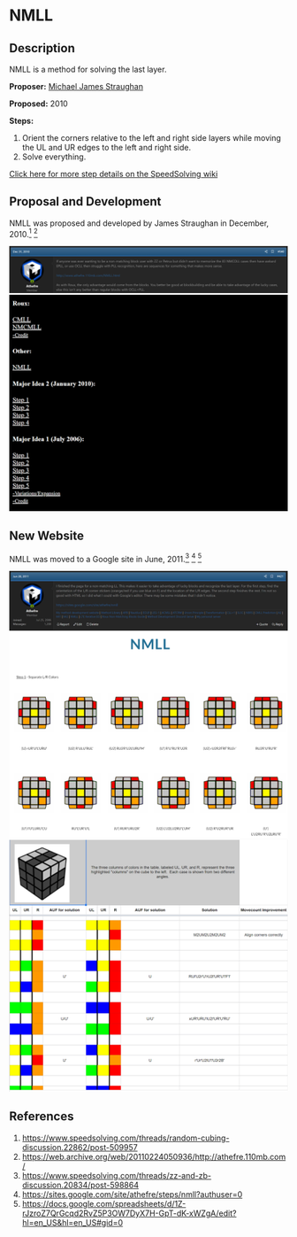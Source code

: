 # NMLL

## Description

NMLL is a method for solving the last layer.

**Proposer:** [Michael James Straughan](CubingContributors/MethodDevelopers.md#straughan-michael-james-athefre)

**Proposed:** 2010

**Steps:**

1. Orient the corners relative to the left and right side layers while moving the UL and UR edges to the left and right side.
2. Solve everything.

[Click here for more step details on the SpeedSolving wiki](https://www.speedsolving.com/wiki/index.php/NMLL)

## Proposal and Development

NMLL was proposed and developed by James Straughan in December, 2010.[<sup>1</sup>][1] [<sup>2</sup>][2] 

![](img/NMLL/Proposal.png)
![](img/L5EP/Straughan1.png)

## New Website

NMLL was moved to a Google site in June, 2011.[<sup>3</sup>][3] [<sup>4</sup>][4] [<sup>5</sup>][5] 

![](img/NMLL/NewSite1.png)
![](img/NMLL/NewSite2.png)
![](img/NMLL/NewSite3.png)

## References

1. https://www.speedsolving.com/threads/random-cubing-discussion.22862/post-509957
2. https://web.archive.org/web/20110224050936/http://athefre.110mb.com/
3. https://www.speedsolving.com/threads/zz-and-zb-discussion.20834/post-598864
4. https://sites.google.com/site/athefre/steps/nmll?authuser=0
5. https://docs.google.com/spreadsheets/d/1Z-rJzroZ7QrGcqd2RvZ5P3OW7DyX7H-GpT-dK-xWZgA/edit?hl=en_US&hl=en_US#gid=0


[1]: https://www.speedsolving.com/threads/random-cubing-discussion.22862/post-509957
[2]: https://web.archive.org/web/20110224050936/http://athefre.110mb.com/
[3]: https://www.speedsolving.com/threads/zz-and-zb-discussion.20834/post-598864
[4]: https://sites.google.com/site/athefre/steps/nmll?authuser=0
[5]: https://docs.google.com/spreadsheets/d/1Z-rJzroZ7QrGcqd2RvZ5P3OW7DyX7H-GpT-dK-xWZgA/edit?hl=en_US&hl=en_US#gid=0